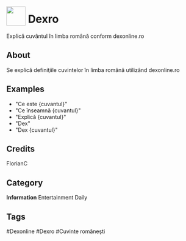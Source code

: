 # <img src="https://raw.githack.com/FortAwesome/Font-Awesome/master/svgs/solid/user.svg" card_color="#22A7F0" width="50" height="50" style="vertical-align:bottom"/> Dexro
Explică cuvântul în limba română conform dexonline.ro

## About
Se explică definiţiile cuvintelor în limba română utilizând dexonline.ro

## Examples
* "Ce este {cuvantul}"
* "Ce înseamnă {cuvantul}"
* "Explică {cuvantul}"
* "Dex"
* "Dex {cuvantul}"

## Credits
FlorianC

## Category
**Information**
Entertainment
Daily

## Tags
#Dexonline
#Dexro
#Cuvinte româneşti

